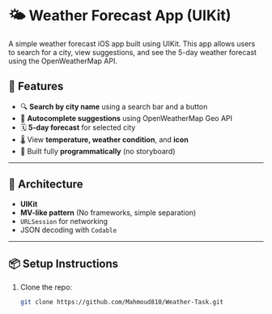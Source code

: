 # 🌤 Weather Forecast App (UIKit)

A simple weather forecast iOS app built using UIKit. This app allows users to search for a city, view suggestions, and see the 5-day weather forecast using the OpenWeatherMap API.

## 🚀 Features

- 🔍 **Search by city name** using a search bar and a button
- 📍 **Autocomplete suggestions** using OpenWeatherMap Geo API
- 🗓 **5-day forecast** for selected city
- 🌡 View **temperature, weather condition**, and **icon**
- 📱 Built fully **programmatically** (no storyboard)

---

## 🧱 Architecture

- **UIKit**
- **MV-like pattern** (No frameworks, simple separation)
- `URLSession` for networking
- JSON decoding with `Codable`

---

## 📦 Setup Instructions

1. Clone the repo:
   ```bash
   git clone https://github.com/Mahmoud810/Weather-Task.git
